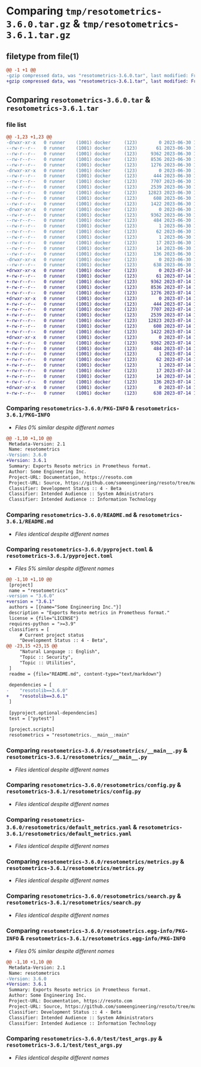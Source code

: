 # Comparing `tmp/resotometrics-3.6.0.tar.gz` & `tmp/resotometrics-3.6.1.tar.gz`

## filetype from file(1)

```diff
@@ -1 +1 @@
-gzip compressed data, was "resotometrics-3.6.0.tar", last modified: Fri Jun 30 19:21:23 2023, max compression
+gzip compressed data, was "resotometrics-3.6.1.tar", last modified: Fri Jul 14 17:00:25 2023, max compression
```

## Comparing `resotometrics-3.6.0.tar` & `resotometrics-3.6.1.tar`

### file list

```diff
@@ -1,23 +1,23 @@
-drwxr-xr-x   0 runner    (1001) docker     (123)        0 2023-06-30 19:21:23.156855 resotometrics-3.6.0/
--rw-r--r--   0 runner    (1001) docker     (123)       61 2023-06-30 19:17:36.000000 resotometrics-3.6.0/MANIFEST.in
--rw-r--r--   0 runner    (1001) docker     (123)     9362 2023-06-30 19:21:23.156855 resotometrics-3.6.0/PKG-INFO
--rw-r--r--   0 runner    (1001) docker     (123)     8536 2023-06-30 19:17:36.000000 resotometrics-3.6.0/README.md
--rw-r--r--   0 runner    (1001) docker     (123)     1276 2023-06-30 19:17:36.000000 resotometrics-3.6.0/pyproject.toml
-drwxr-xr-x   0 runner    (1001) docker     (123)        0 2023-06-30 19:21:23.156855 resotometrics-3.6.0/resotometrics/
--rw-r--r--   0 runner    (1001) docker     (123)      444 2023-06-30 19:17:36.000000 resotometrics-3.6.0/resotometrics/__init__.py
--rw-r--r--   0 runner    (1001) docker     (123)     7707 2023-06-30 19:17:36.000000 resotometrics-3.6.0/resotometrics/__main__.py
--rw-r--r--   0 runner    (1001) docker     (123)     2539 2023-06-30 19:17:36.000000 resotometrics-3.6.0/resotometrics/config.py
--rw-r--r--   0 runner    (1001) docker     (123)    12823 2023-06-30 19:17:36.000000 resotometrics-3.6.0/resotometrics/default_metrics.yaml
--rw-r--r--   0 runner    (1001) docker     (123)      608 2023-06-30 19:17:36.000000 resotometrics-3.6.0/resotometrics/metrics.py
--rw-r--r--   0 runner    (1001) docker     (123)     1422 2023-06-30 19:17:36.000000 resotometrics-3.6.0/resotometrics/search.py
-drwxr-xr-x   0 runner    (1001) docker     (123)        0 2023-06-30 19:21:23.156855 resotometrics-3.6.0/resotometrics.egg-info/
--rw-r--r--   0 runner    (1001) docker     (123)     9362 2023-06-30 19:21:23.000000 resotometrics-3.6.0/resotometrics.egg-info/PKG-INFO
--rw-r--r--   0 runner    (1001) docker     (123)      484 2023-06-30 19:21:23.000000 resotometrics-3.6.0/resotometrics.egg-info/SOURCES.txt
--rw-r--r--   0 runner    (1001) docker     (123)        1 2023-06-30 19:21:23.000000 resotometrics-3.6.0/resotometrics.egg-info/dependency_links.txt
--rw-r--r--   0 runner    (1001) docker     (123)       62 2023-06-30 19:21:23.000000 resotometrics-3.6.0/resotometrics.egg-info/entry_points.txt
--rw-r--r--   0 runner    (1001) docker     (123)        1 2023-06-30 19:19:15.000000 resotometrics-3.6.0/resotometrics.egg-info/not-zip-safe
--rw-r--r--   0 runner    (1001) docker     (123)       17 2023-06-30 19:21:23.000000 resotometrics-3.6.0/resotometrics.egg-info/requires.txt
--rw-r--r--   0 runner    (1001) docker     (123)       14 2023-06-30 19:21:23.000000 resotometrics-3.6.0/resotometrics.egg-info/top_level.txt
--rw-r--r--   0 runner    (1001) docker     (123)      136 2023-06-30 19:21:23.156855 resotometrics-3.6.0/setup.cfg
-drwxr-xr-x   0 runner    (1001) docker     (123)        0 2023-06-30 19:21:23.156855 resotometrics-3.6.0/test/
--rw-r--r--   0 runner    (1001) docker     (123)      638 2023-06-30 19:17:36.000000 resotometrics-3.6.0/test/test_args.py
+drwxr-xr-x   0 runner    (1001) docker     (123)        0 2023-07-14 17:00:25.264872 resotometrics-3.6.1/
+-rw-r--r--   0 runner    (1001) docker     (123)       61 2023-07-14 16:56:15.000000 resotometrics-3.6.1/MANIFEST.in
+-rw-r--r--   0 runner    (1001) docker     (123)     9362 2023-07-14 17:00:25.264872 resotometrics-3.6.1/PKG-INFO
+-rw-r--r--   0 runner    (1001) docker     (123)     8536 2023-07-14 16:56:15.000000 resotometrics-3.6.1/README.md
+-rw-r--r--   0 runner    (1001) docker     (123)     1276 2023-07-14 16:56:15.000000 resotometrics-3.6.1/pyproject.toml
+drwxr-xr-x   0 runner    (1001) docker     (123)        0 2023-07-14 17:00:25.264872 resotometrics-3.6.1/resotometrics/
+-rw-r--r--   0 runner    (1001) docker     (123)      444 2023-07-14 16:56:15.000000 resotometrics-3.6.1/resotometrics/__init__.py
+-rw-r--r--   0 runner    (1001) docker     (123)     7707 2023-07-14 16:56:15.000000 resotometrics-3.6.1/resotometrics/__main__.py
+-rw-r--r--   0 runner    (1001) docker     (123)     2539 2023-07-14 16:56:15.000000 resotometrics-3.6.1/resotometrics/config.py
+-rw-r--r--   0 runner    (1001) docker     (123)    12823 2023-07-14 16:56:15.000000 resotometrics-3.6.1/resotometrics/default_metrics.yaml
+-rw-r--r--   0 runner    (1001) docker     (123)      608 2023-07-14 16:56:15.000000 resotometrics-3.6.1/resotometrics/metrics.py
+-rw-r--r--   0 runner    (1001) docker     (123)     1422 2023-07-14 16:56:15.000000 resotometrics-3.6.1/resotometrics/search.py
+drwxr-xr-x   0 runner    (1001) docker     (123)        0 2023-07-14 17:00:25.264872 resotometrics-3.6.1/resotometrics.egg-info/
+-rw-r--r--   0 runner    (1001) docker     (123)     9362 2023-07-14 17:00:25.000000 resotometrics-3.6.1/resotometrics.egg-info/PKG-INFO
+-rw-r--r--   0 runner    (1001) docker     (123)      484 2023-07-14 17:00:25.000000 resotometrics-3.6.1/resotometrics.egg-info/SOURCES.txt
+-rw-r--r--   0 runner    (1001) docker     (123)        1 2023-07-14 17:00:25.000000 resotometrics-3.6.1/resotometrics.egg-info/dependency_links.txt
+-rw-r--r--   0 runner    (1001) docker     (123)       62 2023-07-14 17:00:25.000000 resotometrics-3.6.1/resotometrics.egg-info/entry_points.txt
+-rw-r--r--   0 runner    (1001) docker     (123)        1 2023-07-14 16:57:53.000000 resotometrics-3.6.1/resotometrics.egg-info/not-zip-safe
+-rw-r--r--   0 runner    (1001) docker     (123)       17 2023-07-14 17:00:25.000000 resotometrics-3.6.1/resotometrics.egg-info/requires.txt
+-rw-r--r--   0 runner    (1001) docker     (123)       14 2023-07-14 17:00:25.000000 resotometrics-3.6.1/resotometrics.egg-info/top_level.txt
+-rw-r--r--   0 runner    (1001) docker     (123)      136 2023-07-14 17:00:25.264872 resotometrics-3.6.1/setup.cfg
+drwxr-xr-x   0 runner    (1001) docker     (123)        0 2023-07-14 17:00:25.264872 resotometrics-3.6.1/test/
+-rw-r--r--   0 runner    (1001) docker     (123)      638 2023-07-14 16:56:15.000000 resotometrics-3.6.1/test/test_args.py
```

### Comparing `resotometrics-3.6.0/PKG-INFO` & `resotometrics-3.6.1/PKG-INFO`

 * *Files 0% similar despite different names*

```diff
@@ -1,10 +1,10 @@
 Metadata-Version: 2.1
 Name: resotometrics
-Version: 3.6.0
+Version: 3.6.1
 Summary: Exports Resoto metrics in Prometheus format.
 Author: Some Engineering Inc.
 Project-URL: Documentation, https://resoto.com
 Project-URL: Source, https://github.com/someengineering/resoto/tree/main/resotometrics
 Classifier: Development Status :: 4 - Beta
 Classifier: Intended Audience :: System Administrators
 Classifier: Intended Audience :: Information Technology
```

### Comparing `resotometrics-3.6.0/README.md` & `resotometrics-3.6.1/README.md`

 * *Files identical despite different names*

### Comparing `resotometrics-3.6.0/pyproject.toml` & `resotometrics-3.6.1/pyproject.toml`

 * *Files 5% similar despite different names*

```diff
@@ -1,10 +1,10 @@
 [project]
 name = "resotometrics"
-version = "3.6.0"
+version = "3.6.1"
 authors = [{name="Some Engineering Inc."}]
 description = "Exports Resoto metrics in Prometheus format."
 license = {file="LICENSE"}
 requires-python = ">=3.9"
 classifiers = [
     # Current project status
     "Development Status :: 4 - Beta",
@@ -23,15 +23,15 @@
     "Natural Language :: English",
     "Topic :: Security",
     "Topic :: Utilities",
 ]
 readme = {file="README.md", content-type="text/markdown"}
 
 dependencies = [
-    "resotolib==3.6.0"
+    "resotolib==3.6.1"
 ]
 
 [pyproject.optional-dependencies]
 test = ["pytest"]
 
 [project.scripts]
 resotometrics = "resotometrics.__main__:main"
```

### Comparing `resotometrics-3.6.0/resotometrics/__main__.py` & `resotometrics-3.6.1/resotometrics/__main__.py`

 * *Files identical despite different names*

### Comparing `resotometrics-3.6.0/resotometrics/config.py` & `resotometrics-3.6.1/resotometrics/config.py`

 * *Files identical despite different names*

### Comparing `resotometrics-3.6.0/resotometrics/default_metrics.yaml` & `resotometrics-3.6.1/resotometrics/default_metrics.yaml`

 * *Files identical despite different names*

### Comparing `resotometrics-3.6.0/resotometrics/metrics.py` & `resotometrics-3.6.1/resotometrics/metrics.py`

 * *Files identical despite different names*

### Comparing `resotometrics-3.6.0/resotometrics/search.py` & `resotometrics-3.6.1/resotometrics/search.py`

 * *Files identical despite different names*

### Comparing `resotometrics-3.6.0/resotometrics.egg-info/PKG-INFO` & `resotometrics-3.6.1/resotometrics.egg-info/PKG-INFO`

 * *Files 0% similar despite different names*

```diff
@@ -1,10 +1,10 @@
 Metadata-Version: 2.1
 Name: resotometrics
-Version: 3.6.0
+Version: 3.6.1
 Summary: Exports Resoto metrics in Prometheus format.
 Author: Some Engineering Inc.
 Project-URL: Documentation, https://resoto.com
 Project-URL: Source, https://github.com/someengineering/resoto/tree/main/resotometrics
 Classifier: Development Status :: 4 - Beta
 Classifier: Intended Audience :: System Administrators
 Classifier: Intended Audience :: Information Technology
```

### Comparing `resotometrics-3.6.0/test/test_args.py` & `resotometrics-3.6.1/test/test_args.py`

 * *Files identical despite different names*

